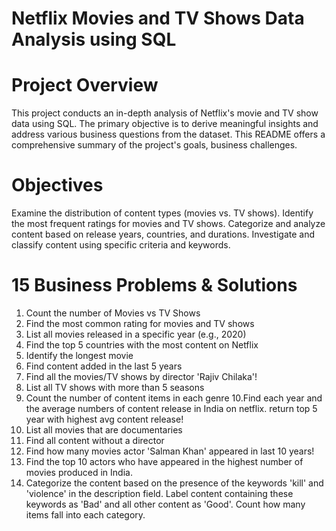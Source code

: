 # Netflix Movies and TV Shows Data Analysis using SQL
# Project Overview
This project conducts an in-depth analysis of Netflix's movie and TV show data using SQL. The primary objective is to derive meaningful insights and address various business questions from the dataset. This README offers a comprehensive summary of the project's goals, business challenges.

# Objectives

Examine the distribution of content types (movies vs. TV shows).
Identify the most frequent ratings for movies and TV shows.
Categorize and analyze content based on release years, countries, and durations.
Investigate and classify content using specific criteria and keywords.

# 15 Business Problems & Solutions

1. Count the number of Movies vs TV Shows
2. Find the most common rating for movies and TV shows
3. List all movies released in a specific year (e.g., 2020)
4. Find the top 5 countries with the most content on Netflix
5. Identify the longest movie
6. Find content added in the last 5 years
7. Find all the movies/TV shows by director 'Rajiv Chilaka'!
8. List all TV shows with more than 5 seasons
9. Count the number of content items in each genre
10.Find each year and the average numbers of content release in India on netflix. 
return top 5 year with highest avg content release!
11. List all movies that are documentaries
12. Find all content without a director
13. Find how many movies actor 'Salman Khan' appeared in last 10 years!
14. Find the top 10 actors who have appeared in the highest number of movies produced in India.
15. Categorize the content based on the presence of the keywords 'kill' and 'violence' in 
the description field. Label content containing these keywords as 'Bad' and all other 
content as 'Good'. Count how many items fall into each category.

